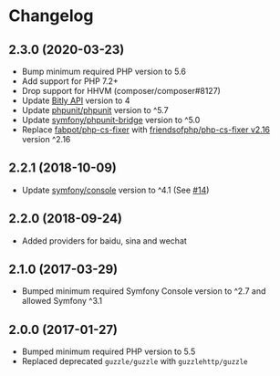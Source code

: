 # Changelog

## 2.3.0 (2020-03-23)

* Bump minimum required PHP version to 5.6
* Add support for PHP 7.2+
* Drop support for HHVM (composer/composer#8127)
* Update [Bitly API](https://bitly.is/v4ing) version to 4
* Update [phpunit/phpunit](https://packagist.org/packages/phpunit/phpunit) version to ^5.7
* Update [symfony/phpunit-bridge](https://packagist.org/packages/symfony/phpunit-bridge) version to ^5.0
* Replace [fabpot/php-cs-fixer](https://packagist.org/packages/fabpot/php-cs-fixer) with [friendsofphp/php-cs-fixer v2.16](https://packagist.org/packages/friendsofphp/php-cs-fixer) version ^2.16

## 2.2.1 (2018-10-09)

* Update [symfony/console](https://github.com/symfony/console) version to ^4.1 (See [#14](https://github.com/mremi/UrlShortener/issues/14))

## 2.2.0 (2018-09-24)

* Added providers for baidu, sina and wechat

## 2.1.0 (2017-03-29)

* Bumped minimum required Symfony Console version to ^2.7 and allowed Symfony ^3.1

## 2.0.0 (2017-01-27)

* Bumped minimum required PHP version to 5.5
* Replaced deprecated `guzzle/guzzle` with `guzzlehttp/guzzle`

